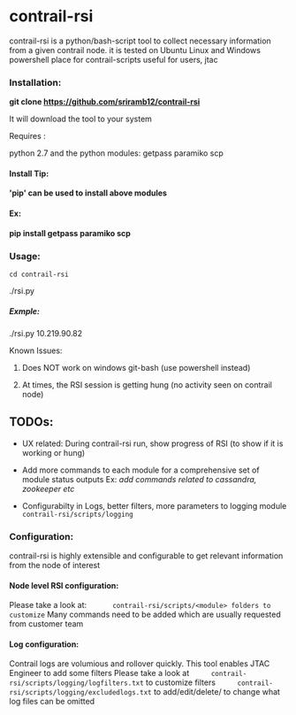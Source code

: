 # contrail-rsi
contrail-rsi is a python/bash-script tool to collect necessary information from a given contrail node. 
it is tested on Ubuntu Linux and Windows powershell
place for contrail-scripts useful for users, jtac

### Installation:

**git clone https://github.com/sriramb12/contrail-rsi**

It will download the tool to your system

Requires :

  python 2.7 and the python modules: getpass paramiko scp 

####  Install Tip:

__'pip' can be used to install above modules__


####  Ex:

**pip install getpass paramiko scp** 


### Usage:
  `cd contrail-rsi`

  ./rsi.py <node-IP>
##### Exmple:
  ./rsi.py 10.219.90.82


Known Issues:

  1. Does NOT work on windows git-bash (use powershell instead)

  2. At times, the RSI session is getting hung (no activity seen on contrail node)


## TODOs:

  * UX related:
     During contrail-rsi run, show progress of RSI (to show if it is working or hung)

  * Add more commands to each module for a comprehensive set of module status outputs 
     Ex: _add commands related to cassandra, zookeeper etc_

  * Configurabilty in Logs, better filters, more parameters to logging module 
`      contrail-rsi/scripts/logging`

### Configuration:
  contrail-rsi is highly extensible and configurable to get relevant information from the node of interest 

#### Node level RSI configuration:
  Please take a look at: 
`      contrail-rsi/scripts/<module> folders to customize`
       Many commands need to be added which are usually requested from customer team

#### Log configuration:
  Contrail logs are volumious and rollover quickly. This tool enables JTAC Engineer to add some filters
  Please take a look at 
`      contrail-rsi/scripts/logging/logfilters.txt ` to customize filters
`      contrail-rsi/scripts/logging/excludedlogs.txt ` to add/edit/delete/  to change what log files can be omitted
  
